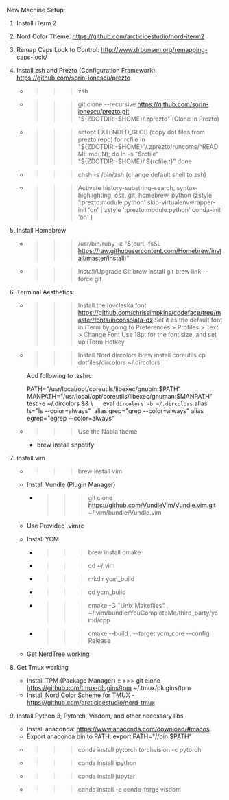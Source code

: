 New Machine Setup:

1. Install iTerm 2
2. Nord Color Theme: https://github.com/arcticicestudio/nord-iterm2
3. Remap Caps Lock to Control: http://www.drbunsen.org/remapping-caps-lock/

4. Install zsh and Prezto (Configuration Framework): https://github.com/sorin-ionescu/prezto
	- >>> zsh 
	- >>> git clone --recursive https://github.com/sorin-ionescu/prezto.git "${ZDOTDIR:-$HOME}/.zprezto" (Clone in Prezto)
	- >>> setopt EXTENDED_GLOB (copy dot files from prezto repo)
                  for rcfile in "${ZDOTDIR:-$HOME}"/.zprezto/runcoms/^README.md(.N); do
                      ln -s "$rcfile" "${ZDOTDIR:-$HOME}/.${rcfile:t}"
                  done
	- >>> chsh -s /bin/zsh (change default shell to zsh)
	- >>> Activate history-substring-search, syntax-highlighting, osx, git, homebrew, python (zstyle ':prezto:module:python' skip-virtualenvwrapper-init 'on' | zstyle ':prezto:module:python' conda-init 'on' )


5. Install Homebrew 
	- >>> /usr/bin/ruby -e "$(curl -fsSL https://raw.githubusercontent.com/Homebrew/install/master/install)"
	- >>> Install/Upgrade Git
		 brew install git
		 brew link --force git

6. Terminal Aesthetics:
	- >>> Install the Iovclaska font
		 https://github.com/chrissimpkins/codeface/tree/master/fonts/inconsolata-dz		 Set it as the default font in iTerm by going to Preferences > Profiles > Text > Change Font
		 Use 18pt for the font size, and set up iTerm Hotkey
	
	- >>> Install Nord dircolors
		 brew install coreutils
		 cp dotfiles/dircolors ~/.dircolors

		 Add following to .zshrc:

		 PATH="/usr/local/opt/coreutils/libexec/gnubin:$PATH"
 	         MANPATH="/usr/local/opt/coreutils/libexec/gnuman:$MANPATH"
	         test -e ~/.dircolors && \ 
   		     eval `dircolors -b ~/.dircolors`
	         alias ls="ls --color=always" 
	         alias grep="grep --color=always"
	         alias egrep="egrep --color=always"

	- >>> Use the Nabla theme
		 - brew install shpotify
		 
7. Install vim
    - >>> brew install vim
    
    - Install Vundle (Plugin Manager)
        - >>> git clone https://github.com/VundleVim/Vundle.vim.git ~/.vim/bundle/Vundle.vim
    
    - Use Provided .vimrc 
    
    - Install YCM
        - >>> brew install cmake
        - >>> cd ~/.vim
        - >>> mkdir ycm_build 
        - >>> cd ycm_build
        - >>> cmake -G "Unix Makefiles" . ~/.vim/bundle/YouCompleteMe/third_party/ycmd/cpp
        - >>> cmake --build . --target ycm_core --config Release
        
    - Get NerdTree working
    
8. Get Tmux working
    - Install TPM (Package Manager) :: >>> git clone https://github.com/tmux-plugins/tpm ~/.tmux/plugins/tpm
    - Install Nord Color Scheme for TMUX - https://github.com/arcticicestudio/nord-tmux
    
9. Install Python 3, Pytorch, Visdom, and other necessary libs
    - Install anaconda: https://www.anaconda.com/download/#macos
    - Export anaconda bin to PATH: export PATH="/<path to anaconda>/bin:$PATH"
    - >>> conda install pytorch torchvision -c pytorch
    - >>> conda install ipython
    - >>> conda install jupyter
    - >>> conda install -c conda-forge visdom 

    


    
        